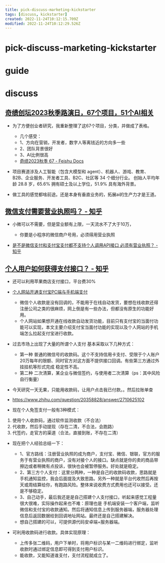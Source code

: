 ```yaml
---
title: pick-discuss-marketing-kickstarter
tags: [discuss, kickstarter]
created: 2022-11-24T10:12:15.709Z
modified: 2022-11-24T10:12:29.526Z
---
```


# pick-discuss-marketing-kickstarter

# guide

# discuss

## 

## 

## [奇绩创坛2023秋季路演日，67个项目，51个AI相关](https://twitter.com/FinanceYF5/status/1728260510670618647)

- 为了方便创业者研究，我重新整理了这67个项目，分类，并做成了表格。
  - 几个感受：
  - 1、方向在营销，开发者，数字人等离钱近的方向多一些
  - 2、团队背景很好
  - 3、AI比例很高
  - [奇绩2023秋季 67 - Feishu Docs](https://zw73xyquvv.feishu.cn/wiki/IqNrwjr80iJ72gkNr9EcWx7undf?table=tblS2Jv7isKtSODz&view=vewfCdOf0U)
- 项目赛道涉及人工智能（包含大模型和 agent）、机器人、游戏、教育、B2B、企业服务、开发者工具、B2C、社区等 34 个细分行业。 创始人平均年龄 28.8 岁，65.6% 拥有硕士及以上学位，51.9% 具有海外背景。

- 做工具的感觉都啥前途。还是本身有垂直业务的，拓展ai的生产力才是王道。

## [微信支付需要营业执照吗？ - 知乎](https://www.zhihu.com/question/517797619/answers/updated)

- 小微可以不需要，但是营业额有上限，一天流水不了大于10万，
  - 你要是小程序的微信商户号用，必须得用营业执照

- [是不是微信支付和支付宝支付都不支持个人调用API接口 必须有营业执照？ - 知乎](https://www.zhihu.com/question/439173664/answers/updated)

## [个人用户如何获得支付接口？ - 知乎](https://www.zhihu.com/question/20743642/answers/updated)

- 还可以利用苹果商店支付接口，平台费30%

- [个人网站开通支付宝PC端与手机端支付](http://xylsok.com/detail/init?resCode=1590229701426016257)
  - 微信个人收款是没有回调的，不能用于在线自动发货，要想在线收款还得注册公司之类的很麻烦，网上倒是有一些办法，但都没有原生的功能好用。
  - 个人网站如果想开通在线收款自动发货功能，目前只有支付宝的当面付功能可以实现，本文主要介绍支付宝当面付功能的实现以及个人网站的手机端怎么拉起支付宝进行收款。

- 过去市场上出现了大量的所谓个人支付 基本采取以下几种方式：
  - 第一种 普通的微信号的收款码。这个不支持信用卡支付、受限于个人账户20万每年的限额、同时官方对这方面不提供接口回调。有些第三方通过外挂挂机等形式完成 稳定性不高。
  - 第二种 二次清算，某企业与微信签约，与使用者二次清算（ps：其中风险自行衡量）

- 今天研究一天无果，只能用收款码，让用户点击我已付款。。然后拉账单查

- https://www.zhihu.com/question/20358828/answer/2710625102
- 现在个人免签支付一般有3种模式：
1. 使用个人收款码，通过软件监测收款（不合法）
2. 代收款，然后手动提现（存在二清，不合法，会跑路）
3. 代签约，走官方的渠道（合法，直接到账，不存在二清）

- 现在把个人经验总结一下：
  - 1、官方路线：注册营业执照的成为商户，支付宝、微信、银联，官方的服务于有营业执照的商户，没有对接个人的接口。缺点就是你的卖的商品带擦边或者稍微有点投诉，很快也会被暂停服务。好处就是稳定。
  - 2、第三方个人支付：这里分两种，一种是自己的收款码收款，思路就是手机通知监控，我会后面提及大致思路。另外一种就是平台代收然后再按天或周结算给你，有跑路风险。整体来说收费方式费用也还可以接受。还是不够稳定。
  - 3、自己动手，最后我还是是自己搭建个人支付接口，听起来感觉工程量很大很难，实际操作起来也不难：原理也是 手机端安装一个客户端，监听微信和支付宝的收款通知。然后将通知信息上传到服务器端，服务器处理信息后返回数据给到回调地址网站。最终还是自己搭建解决。
  - 想自己搭建的可以，可提供源代码安卓端+服务器端。

- 可利用收款码进行收款。具体实现原理：
  - 上传多张二维码，用户下单时，将用户标识与某一二维码进行绑定，监听收款时通过绑定信息即可得到支付用户标识。
  - 能收款，又能知道谁支付，支付流程就成立了。
